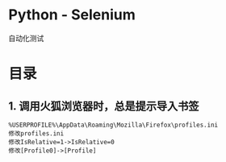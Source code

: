 # Python - Selenium
自动化测试

# 目录

## 1. 调用火狐浏览器时，总是提示导入书签
    %USERPROFILE%\AppData\Roaming\Mozilla\Firefox\profiles.ini
    修改profiles.ini
    修改IsRelative=1->IsRelative=0
    修改[Profile0]->[Profile]
